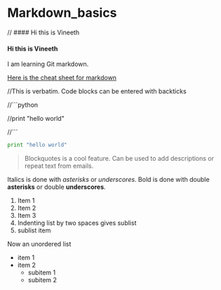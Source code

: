 Markdown_basics
===============
// #### Hi this is Vineeth
#### Hi this is Vineeth
I am learning Git markdown.


[Here is the cheat sheet for markdown](https://github.com/adam-p/markdown-here/wiki/Markdown-Cheatsheet)

//This is verbatim. Code blocks can be entered with backticks

//```python

//print "hello world"

//```

```python
print "hello world"
```

> Blockquotes is a cool feature. Can be used to add descriptions or 
> repeat text from emails.

Italics is done with *asterisks* or _underscores_.
Bold is done with double **asterisks** or double __underscores__.

1. Item 1
2. Item 2
3. Item 3
  1. Indenting list by two spaces gives sublist
  2. sublist item

Now an unordered list
* item 1
* item 2
  * subitem 1
  * subitem 2

